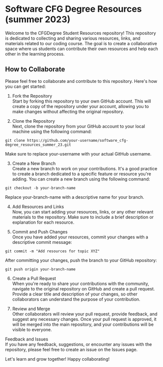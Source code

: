 # Software CFG Degree Resources (summer 2023)

Welcome to the CFGDegree Student Resources repository! This repository is dedicated to collecting and sharing various resources, links, and materials related to our coding course. The goal is to create a collaborative space where us students can contribute their own resources and help each other in the learning process.

## How to Collaborate

Please feel free to collaborate and contribute to this repository. Here's how you can get started:

1. Fork the Repository<br>
   Start by forking this repository to your own GitHub account. This will create a copy of the repository under your account, allowing you to make changes without affecting the original repository.

2. Clone the Repository<br>
   Next, clone the repository from your GitHub account to your local machine using the following command:

```
git clone https://github.com/your-username/software_cfg-degree_resources_summer_23.git
```

Make sure to replace your-username with your actual GitHub username.

3. Create a New Branch<br>
   Create a new branch to work on your contributions. It's a good practice to create a branch dedicated to a specific feature or resource you're adding. You can create a new branch using the following command:

```
git checkout -b your-branch-name
```

Replace your-branch-name with a descriptive name for your branch.

4. Add Resources and Links<br>
   Now, you can start adding your resources, links, or any other relevant materials to the repository. Make sure to include a brief description or explanation for each resource.

5. Commit and Push Changes<br>
   Once you have added your resources, commit your changes with a descriptive commit message:

```
git commit -m "Add resources for topic XYZ"
```

After committing your changes, push the branch to your GitHub repository:

```
git push origin your-branch-name
```

6. Create a Pull Request<br>
   When you're ready to share your contributions with the community, navigate to the original repository on GitHub and create a pull request. Provide a clear title and description of your changes, so other collaborators can understand the purpose of your contribution.

7. Review and Merge<br>
   Other collaborators will review your pull request, provide feedback, and suggest any necessary changes. Once your pull request is approved, it will be merged into the main repository, and your contributions will be visible to everyone.

Feedback and Issues<br>
If you have any feedback, suggestions, or encounter any issues with the repository, please feel free to create an issue on the Issues page.

Let's learn and grow together! Happy collaborating!
